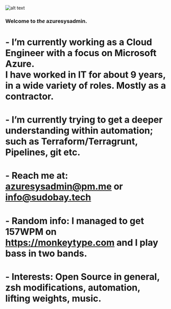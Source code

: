 ![alt text](https://media.tenor.com/2SdLMOWO_TkAAAAC/all-your-base-all-your-base-are-belong-to-us.gif)
### Welcome to _the_ azuresysadmin.

# - I’m currently working as a Cloud Engineer with a focus on Microsoft Azure. <br>I have worked in IT for about 9 years, in a wide variety of roles. Mostly as a contractor. 
# -  I’m currently trying to get a deeper understanding within automation; such as Terraform/Terragrunt, Pipelines, git etc.
# - Reach me at: azuresysadmin@pm.me or info@sudobay.tech
# - Random info: I managed to get 157WPM on https://monkeytype.com and I play bass in two bands.
# - Interests: Open Source in general, zsh modifications, automation, lifting weights, music.

<!-- ![alt text](https://ipfs.pixura.io/ipfs/QmUS8EskznV88DENcpEQRrgZfpwLfAT7hwfwCVGCoeGBqs/AN-Dm.gif) -->
